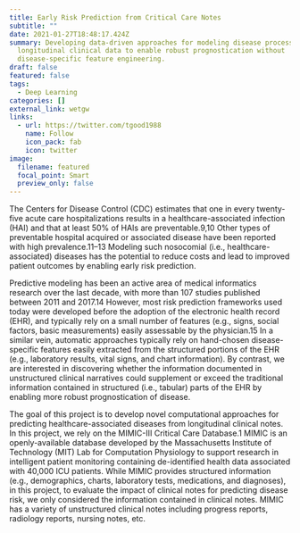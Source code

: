 ```yaml
---
title: Early Risk Prediction from Critical Care Notes
subtitle: ""
date: 2021-01-27T18:48:17.424Z
summary: Developing data-driven approaches for modeling disease processes from
  longitudinal clinical data to enable robust prognostication without
  disease-specific feature engineering.
draft: false
featured: false
tags:
  - Deep Learning
categories: []
external_link: wetgw
links:
  - url: https://twitter.com/tgood1988
    name: Follow
    icon_pack: fab
    icon: twitter
image:
  filename: featured
  focal_point: Smart
  preview_only: false
---
```

The Centers for Disease Control (CDC) estimates that one in every twenty-five acute care hospitalizations results in a healthcare-associated infection (HAI) and that at least 50% of HAIs are preventable.9,10 Other types of preventable hospital acquired or associated disease have been reported with high prevalence.11–13 Modeling such nosocomial (i.e., healthcare-associated) diseases has the potential to reduce costs and lead to improved patient outcomes by enabling early risk prediction.

Predictive modeling has been an active area of medical informatics research over the last decade, with more than 107 studies published between 2011 and 2017.14 However, most risk prediction frameworks used today were developed before the adoption of the electronic health record (EHR), and typically rely on a small number of features (e.g., signs, social factors, basic measurements) easily assessable by the physician.15 In a similar vein, automatic approaches typically rely on hand-chosen disease-specific features easily extracted from the structured portions of the EHR (e.g., laboratory results, vital signs, and chart information). By contrast, we are interested in discovering whether the information documented in unstructured clinical narratives could supplement or exceed the traditional information contained in structured (i.e., tabular) parts of the EHR by enabling more robust prognostication of disease.

The goal of this project is to develop novel computational approaches for predicting healthcare-associated diseases from longitudinal clinical notes. In this project, we rely on the MIMIC-III Critical Care Database.1 MIMIC is an openly-available database developed by the Massachusetts Institute of Technology (MIT) Lab for Computation Physiology to support research in intelligent patient monitoring containing de-identified health data associated with 40,000 ICU patients. While MIMIC provides structured information (e.g., demographics, charts, laboratory tests, medications, and diagnoses), in this project, to evaluate the impact of clinical notes for predicting disease risk, we only considered the information contained in clinical notes. MIMIC has a variety of unstructured clinical notes including progress reports, radiology reports, nursing notes, etc.